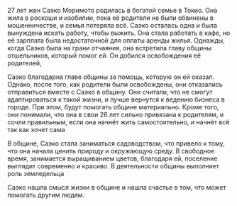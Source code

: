 27 лет жен
Саэко Моримото родилась в богатой семье в Токио. Она жила в роскоши и изобилии, пока её родители не были обвинены в мошенничестве, и семья потеряла всё. Саэко осталась одна и была вынуждена искать работу, чтобы выжить. Она стала работать в кафе, но её зарплата была недостаточной для оплаты аренды жилья. Однажды, когда Саэко была на грани отчаяния, она встретила главу общины отшельников, который помог ей. Он добился освобождения её родителей, 

Саэко благодарна главе общины за помощь, которую он ей оказал. Однако, после того, как родители были освобождены, они отказались отправиться вместе с Саэко в общину. Они считали, что не смогут адаптироваться к такой жизни, и лучше вернутся к ведению бизнеса в городе. При этом, будут помогать общине материально. Кроме того, они понимали, что она в свои 26 лет сильно привязана к родителям, и сочли правильным, если она начнёт жить самостоятельно, и начнёт всё так как хочет сама

В общине, Саэко стала заниматься садоводством, что привело к тому, что она начала ценить природу и окружающую среду. В свободное время, занимается выращиванием цветов, благодаря ей, поселение выглядит современно и красиво. 
В деятельности общины выполняет роль земледельца

Саэко нашла смысл жизни в общине и нашла счастье в том, что может помогать другим людям.